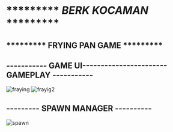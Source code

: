 # ********* ***BERK KOCAMAN*** ********* <br /> 
## ********* FRYING PAN GAME ********* <br />
## ----------- GAME UI----------------------- GAMEPLAY -----------
![fraying](https://user-images.githubusercontent.com/9965701/198823598-6151097d-96bf-4655-b1e8-5eb4e40c8a19.gif)
![frayig2](https://user-images.githubusercontent.com/9965701/198824099-4f6ca57f-357a-46a7-be12-476eda20aad0.gif)
## --------- SPAWN MANAGER ----------
![spawn](https://user-images.githubusercontent.com/9965701/198824892-b9215063-f4b9-4fa9-8b5c-f4646057bae6.gif)


